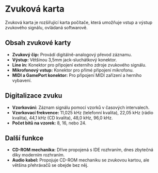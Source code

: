 # Zvuková karta

Zvuková karta je rozšiřující karta počítače, která umožňuje vstup a výstup zvukového signálu, ovládaná softwarově.

## Obsah zvukové karty

- **Zvukový čip:** Provádí digitálně-analogový převod záznamu.
- **Výstup:** Většinou 3,5mm jack-sluchátkový konektor.
- **Line in:** Konektor pro připojení externího zdroje zvukového signálu.
- **Mikrofonový vstup:** Konektor pro přímé připojení mikrofonu.
- **MIDI a GamePort konektor:** Pro připojení MIDI zařízení a herního vybavení.

## Digitalizace zvuku

- **Vzorkování:** Záznam signálu pomocí vzorků v časových intervalech.
- **Vzorkovací frekvence:** 11,025 kHz (telefonní kvalita), 22,05 kHz (rádio kvalita), 44,1 kHz (CD kvalita), 48,0 kHz, 96,0 kHz.
- **Počet bitů na vzorek:** 8, 16, nebo 24.

## Další funkce

- **CD-ROM mechanika:** Dříve propojená s IDE rozhraním, dnes zbytečná díky moderním rozhraním.
- **Audio kabel:** Propojuje CD-ROM mechaniku se zvukovou kartou, ale většina přehrávačů se obejde bez něj.
